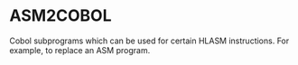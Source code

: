 # ASM2COBOL
Cobol subprograms which can be used for certain HLASM instructions. For example, to replace an ASM program.
